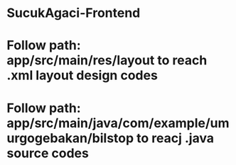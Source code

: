 # SucukAgaci-Frontend
# Follow path: app/src/main/res/layout to reach .xml layout design codes
# Follow path: app/src/main/java/com/example/umurgogebakan/bilstop to reacj .java source codes
